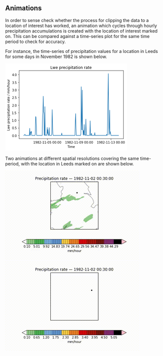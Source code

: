 ## Animations  

In order to sense check whether the process for clipping the data to a location of interest has worked, an animation which cycles through hourly precipitation accumulations is created with the location of interest marked on. This can be compared against a time-series plot for the same time period to check for accuracy. 

For instance, the time-series of precipitation values for a location in Leeds for some days in November 1982 is shown below.

![Animation](Figs/ts_1982.png)

Two animations at different spatial resolutions covering the same time-period, with the location in Leeds marked on are shown below. 

![Animation](Figs/1982_zoom.gif)
![Animation](Figs/1982_megazoom.gif)

